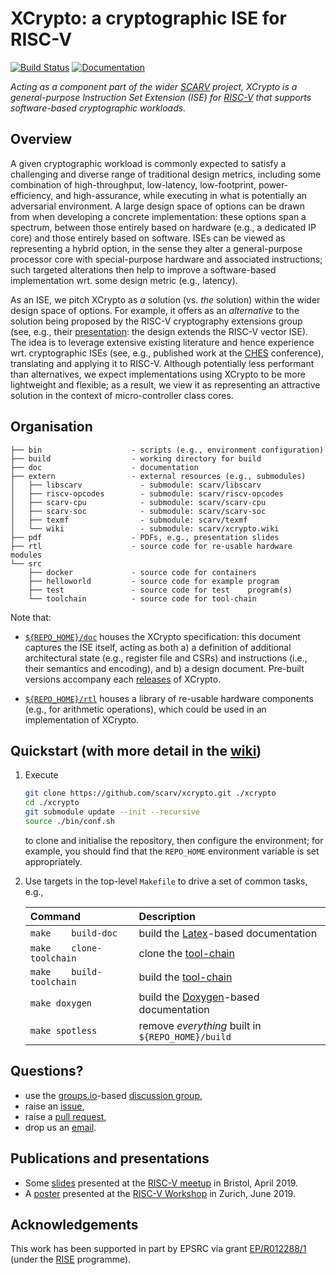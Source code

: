 # XCrypto: a cryptographic ISE for RISC-V

<!--- -------------------------------------------------------------------- --->

[![Build Status](https://travis-ci.com/scarv/xcrypto.svg)](https://travis-ci.com/scarv/xcrypto)
[![Documentation](https://codedocs.xyz/scarv/xcrypto.svg)](https://codedocs.xyz/scarv/xcrypto)

<!--- -------------------------------------------------------------------- --->

*Acting as a component part of the wider
[SCARV](https://www.scarv.org)
project,
XCrypto is a general-purpose Instruction Set Extension (ISE) for
[RISC-V](https://riscv.org)
that supports software-based cryptographic workloads.*

<!--- -------------------------------------------------------------------- --->

## Overview

A given cryptographic workload is commonly expected to satisfy a 
challenging and diverse range of traditional design metrics, 
including some combination of high-throughput, low-latency, low-footprint, power-efficiency, and high-assurance,
while executing in what is potentially an adversarial environment.
A large design space of options can be drawn from when developing
a concrete implementation: these options span a spectrum, between 
those entirely based on hardware (e.g., a dedicated IP core)
and
those entirely based on software.
ISEs can be viewed as representing a hybrid option, in the sense 
they alter a general-purpose processor core with special-purpose 
hardware and associated instructions; such targeted alterations 
then help to improve a software-based implementation wrt. some
design metric (e.g., latency).

As an ISE, we pitch XCrypto as *a* solution (vs. *the* solution) 
within the wider design space of options.  For example, it offers
as an *alternative* to the solution being proposed by the RISC-V 
cryptography extensions group (see, e.g., their
[presentation](https://www.youtube.com/watch?v=dcW6a7SO2zE):
the design extends the RISC-V vector ISE).
The idea is to leverage extensive existing literature and hence
experience wrt. cryptographic ISEs (see, e.g., published work at
the
[CHES](https://dblp.uni-trier.de/db/conf/ches)
conference), translating and applying it to RISC-V.
Although potentially less performant than alternatives, we expect
implementations using XCrypto to be more lightweight and flexible; 
as a result, we view it as representing an attractive solution in
the context of micro-controller class cores.

<!--- -------------------------------------------------------------------- --->

## Organisation

```
├── bin                    - scripts (e.g., environment configuration)
├── build                  - working directory for build
├── doc                    - documentation
├── extern                 - external resources (e.g., submodules)
│   ├── libscarv             - submodule: scarv/libscarv
│   ├── riscv-opcodes        - submodule: scarv/riscv-opcodes
│   ├── scarv-cpu            - submodule: scarv/scarv-cpu
│   ├── scarv-soc            - submodule: scarv/scarv-soc
│   ├── texmf                - submodule: scarv/texmf
│   └── wiki                 - submodule: scarv/xcrypto.wiki
├── pdf                    - PDFs, e.g., presentation slides
├── rtl                    - source code for re-usable hardware modules
└── src
    ├── docker             - source code for containers
    ├── helloworld         - source code for example program
    ├── test               - source code for test    program(s)
    └── toolchain          - source code for tool-chain
```

Note that:

- [`${REPO_HOME}/doc`](./doc) 
  houses
  the XCrypto specification:
  this document captures the ISE itself, acting as both
  a) a definition of additional architectural 
     state
     (e.g., register file and CSRs)
     and
     instructions
     (i.e., their semantics and encoding),
     and
  b) a design document.
  Pre-built versions accompany each 
  [releases](https://github.com/scarv/xcrypto/releases)
  of XCrypto.

- [`${REPO_HOME}/rtl`](./rtl) 
  houses
  a library of re-usable hardware components (e.g., for arithmetic
  operations), which could be used in an implementation of XCrypto.

<!--- -------------------------------------------------------------------- --->

## Quickstart (with more detail in the [wiki](https://github.com/scarv/xcrypto/wiki))

1. Execute

   ```sh
   git clone https://github.com/scarv/xcrypto.git ./xcrypto
   cd ./xcrypto
   git submodule update --init --recursive
   source ./bin/conf.sh
   ```

   to clone and initialise the repository,
   then configure the environment;
   for example, you should find that the
   `REPO_HOME`
   environment variable is set appropriately.

2. Use targets in the top-level `Makefile` to drive a set of
   common tasks, e.g.,

   | Command                   | Description                                                                          |
   | :------------------------ | :----------------------------------------------------------------------------------- |
   | `make    build-doc`       | build the [Latex](https://www.latex-project.org)-based documentation                 |
   | `make    clone-toolchain` | clone the [tool-chain](https://github.com/scarv/xcrypto/wiki/Toolchain)              |
   | `make    build-toolchain` | build the [tool-chain](https://github.com/scarv/xcrypto/wiki/Toolchain)              |
   | `make doxygen`            | build the       [Doxygen](http://www.doxygen.nl)-based documentation                 |
   | `make spotless`           | remove *everything* built in `${REPO_HOME}/build`                                    |

<!--- -------------------------------------------------------------------- --->

## Questions?

- use the
  [groups.io](https://groups.io)-based [discussion group](https://scarv.groups.io/g/xcrypto),
- raise an
  [issue](https://github.com/scarv/xcrypto/issues),
- raise a
  [pull request](https://github.com/scarv/xcrypto/pulls),
- drop us an 
  [email](mailto:info@scarv.org?subject=xcrypto).

<!--- -------------------------------------------------------------------- --->

## Publications and presentations

- Some
  [slides](./pdf/riscv-meetup-bristol-slides.pdf)
  presented at the
  [RISC-V meetup](https://www.meetup.com/Bristol-RISC-V-Meetup-Group)
  in Bristol, April 2019.
- A
  [poster](./pdf/zurich-workshop-poster.pdf)
  presented at the
  [RISC-V Workshop](https://riscv.org/2019/06/risc-v-workshop-zurich-proceedings)
  in  Zurich,  June 2019.

<!--- -------------------------------------------------------------------- --->

## Acknowledgements

This work has been supported in part
by EPSRC via grant
[EP/R012288/1](https://gow.epsrc.ukri.org/NGBOViewGrant.aspx?GrantRef=EP/R012288/1) (under the [RISE](http://www.ukrise.org) programme).

<!--- -------------------------------------------------------------------- --->
